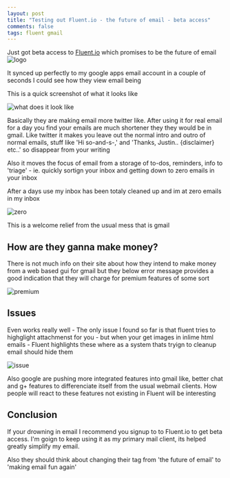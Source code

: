 ```yaml
---
layout: post
title: "Testing out Fluent.io - the future of email - beta access"
comments: false
tags: fluent gmail
---
```

Just got beta access to [Fluent.io](http://fluent.io) which promises to be the future of email
![logo](http://i.minus.com/ibs7Rwy17ky8YH.png)

It synced up perfectly to my google apps email account in a couple of seconds I could see how they view email being

This is a quick screenshot of what it looks like

![what does it look like](http://i.minus.com/iMuxbIBl2VblG.png)

Basically they are making email more twitter like.  After using it for real email for a day you find your emails are much 
shortener they they would be in gmail. Like twitter it makes you leave out the normal intro and outro of normal emails,
stuff like 'Hi so-and-s-,' and 'Thanks, Justin.. {disclaimer} etc..' so disappear from your writing

Also it moves the focus of email from a storage of to-dos, reminders, info to 'triage' - 
ie. quickly sortign your inbox and getting down to zero emails in your inbox

After a days use my inbox has been totaly cleaned up and im at zero emails in my inbox

![zero](http://i.minus.com/iYLVxqGZthpQg.png)

This is a welcome relief from the usual mess that is gmail 


How are they ganna make money?
---
There is not much info on their site about how they intend to make money from a web based gui for gmail but they below error message
provides a good indication that they will charge for premium features of some sort

![premium](http://i.minus.com/ib2tpNv7P6SyMl.png)

Issues
---

Even works really well - The only issue I found so far is that fluent tries to highglight attachmenst for you - but when your get images 
in inlime html emails - Fluent highlights these where as a system thats tryign to cleanup email should hide them

![issue](http://i.minus.com/ibiVjtVFuE1IRN.png)

Also google are pushing more integrated features into gmail like, better chat and g+ features to differenciate itself from the usual webmail 
clients. How people will react to these features not existing in Fluent will be interesting

Conclusion
---
If your drowning in email I recommend you signup to to Fluent.io to get beta access. 
I'm goign to keep using it as my primary mail client, its helped greatly simplify my email.

Also they should think about changing their tag from 'the future of email' to 'making email fun again'

